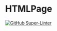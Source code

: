 # HTMLPage

[![GitHub Super-Linter](https://github.com/SHH-ICS/html-page-amelia-mohr/workflows/Lint%20Code%20Base/badge.svg)](https://github.com/marketplace/actions/super-linter)
